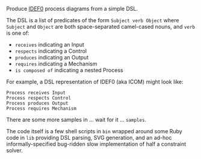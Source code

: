 Produce [IDEF0](https://en.wikipedia.org/wiki/IDEF0) process diagrams from a simple DSL.

The DSL is a list of predicates of the form `Subject verb Object` where `Subject` and `Object` are both space-separated camel-cased nouns, and `verb` is one of:

* `receives` indicating an Input
* `respects` indicating a Control
* `produces` indicating an Output
* `requires` indicating a Mechanism
* `is composed of` indicating a nested Process

For example, a DSL representation of IDEF0 (aka ICOM) might look like:

```
Process receives Input
Process respects Control
Process produces Output
Process requires Mechanism
```

There are some more samples in ... wait for it ... `samples`.

The code itself is a few shell scripts in `bin` wrapped around some Ruby code in `lib` providing DSL parsing, SVG generation, and an ad-hoc informally-specified bug-ridden slow implementation of half a constraint solver.
